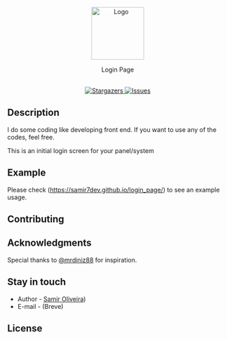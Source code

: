 <p align="center">
  <a href="(https://github.com/Samir7Dev/)" target="blank">
    <img src="https://avatars.githubusercontent.com/u/118643349" width="120" alt="Logo" />
  </a>
</p>

<p align="center">
  <p align="center">
   Login Page
    <br/>
    <br/>
  </p>
</p>

<p align="center">
  <a href="https://github.com/Samir7Dev/" target="_blank">
    <img src="https://github.com/Samir7Dev?tab=stars" alt="Stargazers" />
  </a>
  <a href="https://github.com/Samir7Dev/" target="_blank">
    <img src="https://github.com/Samir7Dev?tab=stars" alt="Issues" />
  </a>
</p>

## Description

I do some coding like developing front end. If you want to use any of the codes, feel free.

This is an initial login screen for your panel/system

## Example
Please check (https://samir7dev.github.io/login_page/) to see an example usage.

## Contributing

## Acknowledgments
Special thanks to [@mrdiniz88](https://github.com/mrdiniz88) for inspiration.

## Stay in touch

* Author - [Samir Oliveira](https://github.com/Samir7Dev/))
* E-mail - (Breve)

## License

